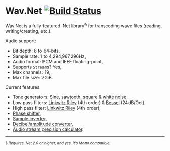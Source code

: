 Wav.Net [![Build Status](https://travis-ci.org/ArcticEcho/Wav.Net.svg?branch=master)](https://travis-ci.org/ArcticEcho/Wav.Net)
=======

Wav.Net is a fully featured .Net library<sup>§</sup> for transcoding wave files (reading, writing/creating, etc.).

Audio support:

 - Bit depth: 8 to 64-bits,
 - Sample rate: 1 to 4,294,967,296Hz,
 - Audio format: PCM and IEEE floating-point,
 - Supports `Stream`s? Yes,
 - Max channels: 19,
 - Max file size: 2GiB.

Current features:

 - Tone generators: [Sine][sineGen], [sawtooth][sawGen], [square][sqrGen] & [white noise][whtNoiseGen],
 - Low pass filters: [Linkwitz Riley][linkLP] (4th order) & [Bessel][besselLP] (24dB/Oct),
 - High pass filter: [Linkwitz Riley][linkHP] (4th order),
 - [Phase shifter][phaseShft],
 - [Sample inverter][smpInv],
 - [Decibel/amplitude converter][dBAmpCal],
 - [Audio stream precision calculator][strmPrecCal].
 
---

 <sup>§ *Requires .Net 2.0 or higher, and yes, it's Mono compatible.*</sup>

 [sineGen]: https://github.com/ArcticEcho/Wav.Net/blob/master/Wav.Net/Tools/Generators/SineWave.cs#L34
 [sawGen]: https://github.com/ArcticEcho/Wav.Net/blob/master/Wav.Net/Tools/Generators/Sawtooth.cs#L32
 [sqrGen]: https://github.com/ArcticEcho/Wav.Net/blob/master/Wav.Net/Tools/Generators/SquareWave.cs#L32
 [whtNoiseGen]: https://github.com/ArcticEcho/Wav.Net/blob/master/Wav.Net/Tools/Generators/WhiteNoise.cs#L32
 [linkHP]: https://github.com/ArcticEcho/Wav.Net/blob/master/Wav.Net/Tools/Filters/LinkwitzRileyHighPass.cs#L33
 [linkLP]: https://github.com/ArcticEcho/Wav.Net/blob/master/Wav.Net/Tools/Filters/LinkwitzRileyLowPass.cs#L34
 [besselLP]: https://github.com/ArcticEcho/Wav.Net/blob/master/Wav.Net/Tools/Filters/BesselLowPass.cs#L33
 [phaseShft]: https://github.com/ArcticEcho/Wav.Net/blob/master/Wav.Net/Tools/PhaseShifter.cs#L32
 [smpInv]: https://github.com/ArcticEcho/Wav.Net/blob/master/Wav.Net/Tools/SampleInverter.cs#L25
 [dBAmpCal]: https://github.com/ArcticEcho/Wav.Net/blob/master/Wav.Net/Tools/Math.cs#L29-L60
 [strmPrecCal]: https://github.com/ArcticEcho/Wav.Net/blob/master/Wav.Net/Tools/Math.cs#L62-L121
